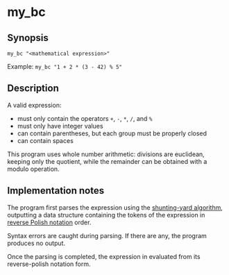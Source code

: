 # my_bc

## Synopsis

`my_bc "<mathematical expression>"`

Example: `my_bc "1 + 2 * (3 - 42) % 5"`

## Description

A valid expression:

- must only contain the operators `+`, `-`, `*`, `/`, and `%`
- must only have integer values
- can contain parentheses, but each group must be properly closed
- can contain spaces

This program uses whole number arithmetic: divisions are euclidean, keeping only the quotient, while the remainder can be obtained with a modulo operation.

## Implementation notes

The program first parses the expression using the [shunting-yard algorithm](https://en.wikipedia.org/wiki/Shunting-yard_algorithm), outputting a data structure containing the tokens of the expression in [reverse Polish notation](https://en.wikipedia.org/wiki/Reverse_Polish_notation) order. 

Syntax errors are caught during parsing. If there are any, the program produces no output.

Once the parsing is completed, the expression in evaluated from its reverse-polish notation form.
